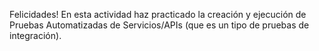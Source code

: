 Felicidades!
En esta actividad haz practicado la creación y ejecución de Pruebas Automatizadas de Servicios/APIs (que es un tipo de pruebas de integración).